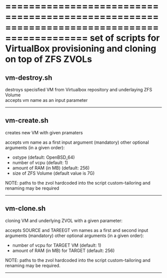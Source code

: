 ============================================================================================
set of scripts for VirtualBox provisioning and cloning on top of ZFS ZVOLs 
============================================================================================


vm-destroy.sh 
---------------------------------------------------------------------------------
  

destroys specisfied VM from Virtualbox repository and underlaying ZFS Volume  
accepts vm name as an input parameter 


*** 


vm-create.sh
---------------------------------------------------------------------------------

creates new VM with given pramaters

accepts vm name as a first input argument (mandatory) 
other optional arguments (in a given order): 
* ostype (default: OpenBSD_64)
* number of vcpu (default: 1)
* amount of RAM (in MB) (default: 256)
* size of ZFS Volume (default value is 7G)


NOTE: paths to the zvol hardcoded into the script custom-tailoring and renaming may be required


*** 



vm-clone.sh 
---------------------------------------------------------------------------------
  
cloning VM and underlying ZVOL with a given parameter: 

accepts SOURCE and TAREEGT vm names as a first and second input arguments (mandatory) 
other optional arguments (in a given order): 
* number of vcpu for TARGET VM (default: 1)
* amount of RAM (in MB) for TARGET (default: 256)


NOTE: paths to the zvol hardcoded into the script custom-tailoring and renaming may be required. 


*** 

